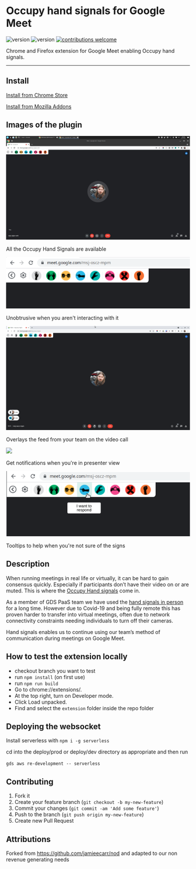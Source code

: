 # Occupy hand signals for Google Meet

![version](https://img.shields.io/chrome-web-store/v/npkagcojnlkccpdcgokfijkbhmlkglnl)
![version](https://img.shields.io/amo/v/hand-signals-for-google-meet)
[![contributions welcome](https://img.shields.io/badge/contributions-welcome-brightgreen.svg?style=flat)](https://github.com/alphagov/hand-signals)

Chrome and Firefox extension for Google Meet enabling Occupy hand signals.

---

## Install

[Install from Chrome Store](https://chrome.google.com/webstore/detail/hand-signals-hand-signals/npkagcojnlkccpdcgokfijkbhmlkglnl)

[Install from Mozilla Addons](https://addons.mozilla.org/en-GB/firefox/addon/hand-signals-for-google-meet/)

## Images of the plugin

![](img/readme/full-screenshot.jpg)

All the Occupy Hand Signals are available

![](img/readme/signal-bar.png)

Unobtrusive when you aren't interacting with it

![](img/readme/signals-in-queue.jpg)

Overlays the feed from your team on the video call

![](img/readme/notification.png)

Get notifications when you're in presenter view

![](img/readme/tooltip.png)

Tooltips to help when you're not sure of the signs


## Description

When running meetings in real life or virtually, it can be hard to gain consensus quickly. Especially if participants don’t have their video on or are muted. This is where the [Occupy Hand signals](https://en.wikipedia.org/wiki/Occupy_movement_hand_signals) come in. 

As a member of GDS PaaS team we have used the [hand signals in person](https://gds.blog.gov.uk/2016/10/07/platform-as-a-service-team-takes-even-handed-approach-to-meetings/) for a long time. However due to Covid-19 and being fully remote this has proven harder to transfer into virtual meetings, often due to network connectivity constraints needing individuals to turn off their cameras.

Hand signals enables us to continue using our team’s method of communication during meetings on Google Meet.

## How to test the extension locally
- checkout branch you want to test
- run `npm install` (on first use)
- run `npm run build`
- Go to chrome://extensions/.
- At the top right, turn on Developer mode.
- Click Load unpacked.
- Find and select the `extension` folder inside the repo folder

## Deploying the websocket

Install serverless with `npm i -g serverless`

cd into the deploy/prod or deploy/dev directory as appropriate and then run

`gds aws re-development -- serverless`

## Contributing

1.  Fork it
2.  Create your feature branch (`git checkout -b my-new-feature`)
3.  Commit your changes (`git commit -am 'Add some feature'`)
4.  Push to the branch (`git push origin my-new-feature`)
5.  Create new Pull Request

## Attributions  

Forked from https://github.com/jamieecarr/nod and adapted to our non revenue generating needs


